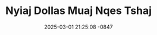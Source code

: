 ---
layout: movie-video-data
date: 2025-03-01 21:25:08 -0847
categories: movie

# Site Attributes
title: "Nyiaj Dollas Muaj Nqes Tshaj"
permalink: "/movie/Nyiaj_Dollas_Muaj_Nqes_Tshaj"

# Movie Attributes
synopsis: ""
producer: "Nag Tshia Entertainment"
director: ""
writer: ""
video_link: "https://youtu.be/EZca1bjzmKg?si=ep-oXdJhOu_x0kOU"
genre: "Drama Comedy"
year: "2008"
release_type: "DVD"
storage: "Center for Hmong Studies"
thumbnail: "/assets/images/movie_thumbnails/Nyiaj Dollas Muaj Nqes Tshaj.jpeg"
publishing_company: "P Nyuam Y Movie"

# Sequels + Parts
base_movie: ""
total_parts: 0
sequel: ""

# Movie Cast
cast:
- name: "Nus Xyooj"
- name: "Cua Yaj (Pog Nplaum)"
---